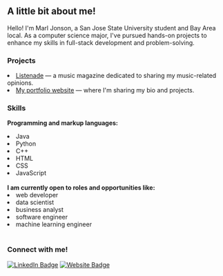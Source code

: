 <!--
**marljonson/marljonson** is a ✨ _special_ ✨ repository because its `README.md` (this file) appears on your GitHub profile.

Here are some ideas to get you started:

- 🔭 I’m currently working on ...
- 🌱 I’m currently learning ...
- 👯 I’m looking to collaborate on ...
- 🤔 I’m looking for help with ...
- 💬 Ask me about ...
- 📫 How to reach me: ...
- 😄 Pronouns: ...
- ⚡ Fun fact: ...
-->

## A little bit about me!
Hello! I'm Marl Jonson, a San Jose State University student and Bay Area local. As a computer science major, I've pursued hands-on projects to enhance my skills in full-stack development and problem-solving.

### Projects
<li>
  <a href="https://listenade.com/">Listenade</a> — a music magazine dedicated to sharing my music-related opinions.
</li>
<li>
  <a href="https://marljonson.com/">My portfolio website</a> — where I'm sharing my bio and projects.
</li>

### Skills
<b>Programming and markup languages:</b>
<li>Java
<li>Python
<li>C++
<li>HTML
<li>CSS
<li>JavaScript
<br>
<br>
<b>I am currently open to roles and opportunities like:</b>
<br>
<li>web developer</li>
<li>data scientist</li>
<li>business analyst</li>
<li>software engineer</li>
<li>machine learning engineer</li>
<br>

### Connect with me!
[![LinkedIn Badge](https://img.shields.io/badge/LinkedIn-0077B5?style=for-the-badge&logo=linkedin&logoColor=white)](https://www.linkedin.com/in/marljonson/)
[![Website Badge](https://img.shields.io/badge/website-000000?style=for-the-badge)](https://marljonson.com)
